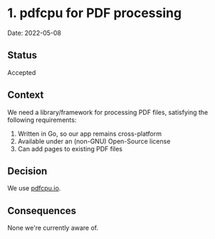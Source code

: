 # 1. pdfcpu for PDF processing

Date: 2022-05-08

## Status

Accepted

## Context

We need a library/framework for processing PDF files, satisfying the following requirements:

1. Written in Go, so our app remains cross-platform
2. Available under an (non-GNU) Open-Source license
3. Can add pages to existing PDF files


## Decision

We use [pdfcpu.io](https://pdfcpu.io).

## Consequences

None we're currently aware of.